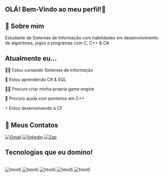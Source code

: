 ## OLÁ! Bem-Vindo ao meu perfil!👋



## 🚀 Sobre mim
Estudante de Sistemas de Informação com habilidades  em desenvolvimento de algoritmos, jogos e programas com C, C++ & C#. 


## Atualmente eu...

👩‍💻 Estou cursando Sistemas de Informação

🧠 Estou aprendendo C# & SQL

👯‍♀️ Procuro criar minha propria game engine

🤔 Procuro ajuda com ponteiros em C++

⚡️ Estou desenvolvendo a CF

## 🔗 Meus Contatos
[![Gmail](https://img.shields.io/badge/Gmail-D14836?style=for-the-badge&logo=gmail&logoColor=white)](mailto:ryanmesquitadamasceno@gmail.com?subject=ryanmesquitadamasceno@gmail.com&body=ryanmesquitadamasceno@gmail.com)
[![linkedin](https://img.shields.io/badge/linkedin-0A66C2?style=for-the-badge&logo=linkedin&logoColor=white)](https://www.linkedin.com/in/ryan-damasceno-823285288/)
[![Zap](https://img.shields.io/badge/WhatsApp-25D366?style=for-the-badge&logo=whatsapp&logoColor=white)](https://wa.me/qr/BBRYFKR7HDGXJ1)

## Tecnologias que eu domino!

<div style = "display: inline_block"></br>

<img align = "center" alt="html5" src="https://img.shields.io/badge/C%23-239120?style=for-the-badge&logo=c-sharp&logoColor=white"> 
<img align = "center" alt="html5" src="https://img.shields.io/badge/C-00599C?style=for-the-badge&logo=c&logoColor=white">
<img align = "center" alt="html5" src="https://img.shields.io/badge/C%2B%2B-00599C?style=for-the-badge&logo=c%2B%2B&logoColor=white">
<img align = "center" alt="html5" src="https://img.shields.io/badge/Lua-2C2D72?style=for-the-badge&logo=lua&logoColor=white">
<img align = "center" alt="html5" src="https://img.shields.io/badge/MySQL-00000F?style=for-the-badge&logo=mysql&logoColor=white">
</div>
